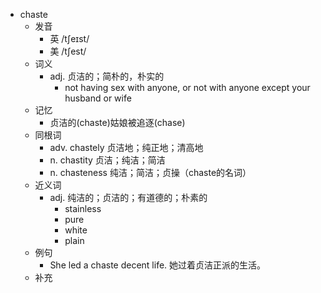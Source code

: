 - chaste
  - 发音
    - 英 /tʃeɪst/
    - 美 /tʃest/
  - 词义
    - adj. 贞洁的；简朴的，朴实的
      - not having sex with anyone, or not with anyone except your husband or wife
  - 记忆
    - 贞洁的(chaste)姑娘被追逐(chase)
  - 同根词
    - adv. chastely 贞洁地；纯正地；清高地
    - n. chastity 贞洁；纯洁；简洁
    - n. chasteness 纯洁；简洁；贞操（chaste的名词）
  - 近义词
    - adj. 纯洁的；贞洁的；有道德的；朴素的
      - stainless
      - pure
      - white
      - plain
  - 例句
    - She led a chaste decent life. 她过着贞洁正派的生活。
  - 补充